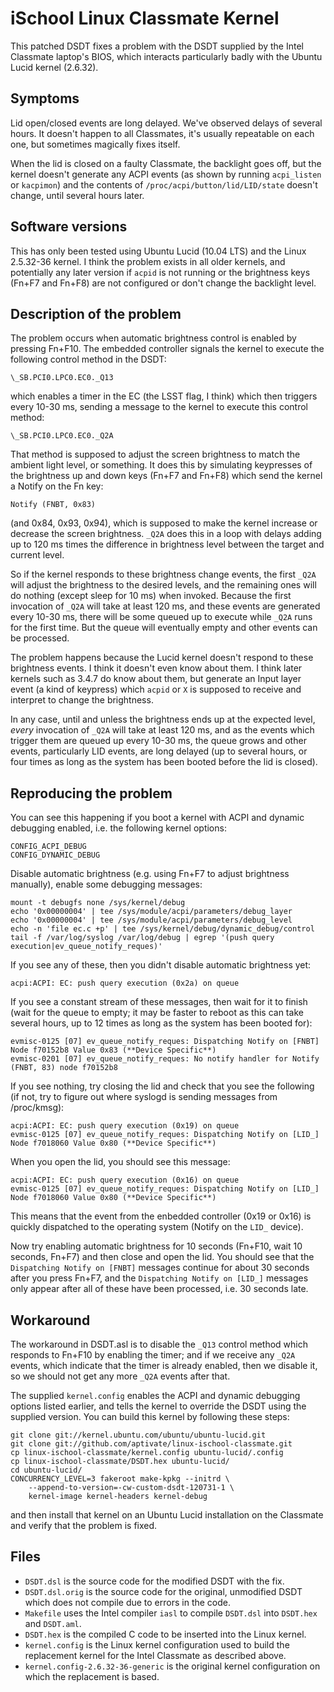 # iSchool Linux Classmate Kernel

This patched DSDT fixes a problem with the DSDT supplied by the Intel
Classmate laptop's BIOS, which interacts particularly badly with the
Ubuntu Lucid kernel (2.6.32).

## Symptoms

Lid open/closed events are long delayed. We've observed delays of
several hours. It doesn't happen to all Classmates, it's usually
repeatable on each one, but sometimes magically fixes itself.

When the lid is closed on a faulty Classmate, the backlight goes off,
but the kernel doesn't generate any ACPI events (as shown by running
`acpi_listen` or `kacpimon`) and the contents of
`/proc/acpi/button/lid/LID/state` doesn't change, until several hours
later.

## Software versions

This has only been tested using Ubuntu Lucid (10.04 LTS) and the
Linux 2.5.32-36 kernel. I think the problem exists in all older kernels,
and potentially any later version if `acpid` is not running or the
brightness keys (Fn+F7 and Fn+F8) are not configured or don't change the
backlight level.

## Description of the problem

The problem occurs when automatic brightness control is enabled by
pressing Fn+F10. The embedded controller signals the kernel to execute
the following control method in the DSDT:

	\_SB.PCI0.LPC0.EC0._Q13

which enables a timer in the EC (the LSST flag, I think) which then
triggers every 10-30 ms, sending a message to the kernel to execute
this control method:

	\_SB.PCI0.LPC0.EC0._Q2A

That method is supposed to adjust the screen brightness to match the
ambient light level, or something. It does this by simulating keypresses
of the brightness up and down keys (Fn+F7 and Fn+F8) which send the
kernel a Notify on the Fn key:

	Notify (FNBT, 0x83)

(and 0x84, 0x93, 0x94), which is supposed to make the kernel increase or
decrease the screen brightness. `_Q2A` does this in a loop with delays
adding up to 120 ms times the difference in brightness level between the
target and current level.

So if the kernel responds to these brightness change events, the first
`_Q2A` will adjust the brightness to the desired levels, and the remaining
ones will do nothing (except sleep for 10 ms) when invoked. Because the
first invocation of `_Q2A` will take at least 120 ms, and these events are
generated every 10-30 ms, there will be some queued up to execute while
`_Q2A` runs for the first time. But the queue will eventually empty and
other events can be processed.

The problem happens because the Lucid kernel doesn't respond to these
brightness events. I think it doesn't even know about them. I think later
kernels such as 3.4.7 do know about them, but generate an Input layer
event (a kind of keypress) which `acpid` or `X` is supposed to receive
and interpret to change the brightness.

In any case, until and unless the brightness ends up at the expected
level, _every_ invocation of `_Q2A` will take at least 120 ms, and as
the events which trigger them are queued up every 10-30 ms, the queue
grows and other events, particularly LID events, are long delayed (up
to several hours, or four times as long as the system has been booted
before the lid is closed).

## Reproducing the problem

You can see this happening if you boot a kernel with ACPI and dynamic
debugging enabled, i.e. the following kernel options:

	CONFIG_ACPI_DEBUG
	CONFIG_DYNAMIC_DEBUG

Disable automatic brightness (e.g. using Fn+F7 to adjust brightness
manually), enable some debugging messages:

	mount -t debugfs none /sys/kernel/debug
	echo '0x00000004' | tee /sys/module/acpi/parameters/debug_layer
	echo '0x00000004' | tee /sys/module/acpi/parameters/debug_level
	echo -n 'file ec.c +p' | tee /sys/kernel/debug/dynamic_debug/control
	tail -f /var/log/syslog /var/log/debug | egrep '(push query execution|ev_queue_notify_reques)'

If you see any of these, then you didn't disable automatic brightness yet:

	acpi:ACPI: EC: push query execution (0x2a) on queue

If you see a constant stream of these messages, then wait for it to finish
(wait for the queue to empty; it may be faster to reboot as this can take
several hours, up to 12 times as long as the system has been booted for):

	evmisc-0125 [07] ev_queue_notify_reques: Dispatching Notify on [FNBT] Node f70152b8 Value 0x83 (**Device Specific**)
	evmisc-0201 [07] ev_queue_notify_reques: No notify handler for Notify (FNBT, 83) node f70152b8

If you see nothing, try closing the lid and check that you see the following
(if not, try to figure out where syslogd is sending messages from /proc/kmsg):

	acpi:ACPI: EC: push query execution (0x19) on queue
	evmisc-0125 [07] ev_queue_notify_reques: Dispatching Notify on [LID_] Node f7018060 Value 0x80 (**Device Specific**)

When you open the lid, you should see this message:

	acpi:ACPI: EC: push query execution (0x16) on queue
	evmisc-0125 [07] ev_queue_notify_reques: Dispatching Notify on [LID_] Node f7018060 Value 0x80 (**Device Specific**)

This means that the event from the enbedded controller (0x19 or 0x16) is
quickly dispatched to the operating system (Notify on the `LID_` device).

Now try enabling automatic brightness for 10 seconds (Fn+F10, wait 10
seconds, Fn+F7) and then close and open the lid. You should see that the
`Dispatching Notify on [FNBT]` messages continue for about 30 seconds after
you press Fn+F7, and the `Dispatching Notify on [LID_]` messages only
appear after all of these have been processed, i.e. 30 seconds late.

## Workaround

The workaround in DSDT.asl is to disable the `_Q13` control method which
responds to Fn+F10 by enabling the timer; and if we receive any `_Q2A`
events, which indicate that the timer is already enabled, then we disable
it, so we should not get any more `_Q2A` events after that.

The supplied `kernel.config` enables the ACPI and dynamic debugging
options listed earlier, and tells the kernel to override the DSDT using
the supplied version. You can build this kernel by following these steps:

	git clone git://kernel.ubuntu.com/ubuntu/ubuntu-lucid.git
	git clone git://github.com/aptivate/linux-ischool-classmate.git
	cp linux-ischool-classmate/kernel.config ubuntu-lucid/.config
	cp linux-ischool-classmate/DSDT.hex ubuntu-lucid/
	cd ubuntu-lucid/
	CONCURRENCY_LEVEL=3 fakeroot make-kpkg --initrd \
	    --append-to-version=-cw-custom-dsdt-120731-1 \
	    kernel-image kernel-headers kernel-debug

and then install that kernel on an Ubuntu Lucid installation on the
Classmate and verify that the problem is fixed.

## Files

* `DSDT.dsl` is the source code for the modified DSDT with the fix.
* `DSDT.dsl.orig` is the source code for the original, unmodified DSDT
  which does not compile due to errors in the code.
* `Makefile` uses the Intel compiler `iasl` to compile `DSDT.dsl` into
  `DSDT.hex` and `DSDT.aml`.
* `DSDT.hex` is the compiled C code to be inserted into the Linux kernel.
* `kernel.config` is the Linux kernel configuration used to build the
  replacement kernel for the Intel Classmate as described above.
* `kernel.config-2.6.32-36-generic` is the original kernel configuration
  on which the replacement is based.

